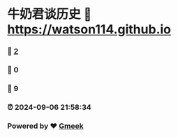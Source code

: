 # 牛奶君谈历史 :link: https://watson114.github.io 
### :page_facing_up: [2](https://watson114.github.io/tag.html) 
### :speech_balloon: 0 
### :hibiscus: 9 
### :alarm_clock: 2024-09-06 21:58:34 
### Powered by :heart: [Gmeek](https://github.com/Meekdai/Gmeek)
